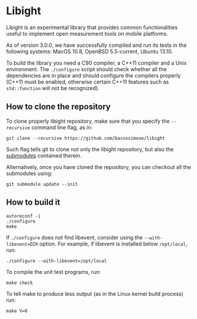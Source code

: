 Libight
=======

Libight is an experimental library that provides common functionalities
useful to implement open measurement tools on mobile platforms.

As of version 3.0.0, we have successfully compiled and run its tests in the
following systems: MacOS 10.8, OpenBSD 5.5-current, Ubuntu 13.10.

To build the library you need a C90 compiler, a C++11 compiler and
a Unix environment. The `./configure` script should check whether all
the dependencies are in place and should configure the compilers
properly (C++11 must be enabled, otherwise certain C++11 features
such as `std::function` will not be recognized).

How to clone the repository
---------------------------

To clone properly libight repository, make sure that you specify the
`--recursive` command line flag, as in:

    git clone --recursive https://github.com/bassosimone/libight

Such flag tells git to clone not only the libight repository, but also
the [submodules](http://git-scm.com/docs/git-submodule) contained therein.

Alternatively, once you have cloned the repository, you can checkout all
the submodules using:

    git submodule update --init

How to build it
---------------

    autoreconf -i
    ./configure
    make

If `./configure` does not find libevent, consider using the
`--with-libevent=DIR` option. For example, if libevent is
installed below `/opt/local`, run:

    ./configure --with-libevent=/opt/local

To compile the unit test programs, run:

    make check

To tell make to produce less output (as in the Linux kernel
build process) run:

    make V=0
